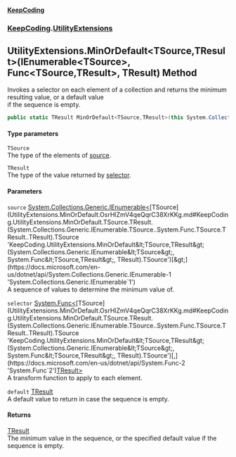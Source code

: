 #### [KeepCoding](index.md 'index')
### [KeepCoding](KeepCoding.md 'KeepCoding').[UtilityExtensions](UtilityExtensions.md 'KeepCoding.UtilityExtensions')
## UtilityExtensions.MinOrDefault&lt;TSource,TResult&gt;(IEnumerable&lt;TSource&gt;, Func&lt;TSource,TResult&gt;, TResult) Method
Invokes a selector on each element of a collection and returns the minimum resulting value, or a default value  
if the sequence is empty.
```csharp
public static TResult MinOrDefault<TSource,TResult>(this System.Collections.Generic.IEnumerable<TSource> source, System.Func<TSource,TResult> selector, TResult @default=default(TResult));
```
#### Type parameters
<a name='KeepCoding.UtilityExtensions.MinOrDefault.TSource.TResult.(System.Collections.Generic.IEnumerable.TSource..System.Func.TSource.TResult..TResult).TSource'></a>
`TSource`  
The type of the elements of [source](UtilityExtensions.MinOrDefault.OsrHlZmV4qeQqrC38XrKKg.md#KeepCoding.UtilityExtensions.MinOrDefault.TSource.TResult.(System.Collections.Generic.IEnumerable.TSource..System.Func.TSource.TResult..TResult).source 'KeepCoding.UtilityExtensions.MinOrDefault&lt;TSource,TResult&gt;(System.Collections.Generic.IEnumerable&lt;TSource&gt;, System.Func&lt;TSource,TResult&gt;, TResult).source').
  
<a name='KeepCoding.UtilityExtensions.MinOrDefault.TSource.TResult.(System.Collections.Generic.IEnumerable.TSource..System.Func.TSource.TResult..TResult).TResult'></a>
`TResult`  
The type of the value returned by [selector](UtilityExtensions.MinOrDefault.OsrHlZmV4qeQqrC38XrKKg.md#KeepCoding.UtilityExtensions.MinOrDefault.TSource.TResult.(System.Collections.Generic.IEnumerable.TSource..System.Func.TSource.TResult..TResult).selector 'KeepCoding.UtilityExtensions.MinOrDefault&lt;TSource,TResult&gt;(System.Collections.Generic.IEnumerable&lt;TSource&gt;, System.Func&lt;TSource,TResult&gt;, TResult).selector').
  
#### Parameters
<a name='KeepCoding.UtilityExtensions.MinOrDefault.TSource.TResult.(System.Collections.Generic.IEnumerable.TSource..System.Func.TSource.TResult..TResult).source'></a>
`source` [System.Collections.Generic.IEnumerable&lt;](https://docs.microsoft.com/en-us/dotnet/api/System.Collections.Generic.IEnumerable-1 'System.Collections.Generic.IEnumerable`1')[TSource](UtilityExtensions.MinOrDefault.OsrHlZmV4qeQqrC38XrKKg.md#KeepCoding.UtilityExtensions.MinOrDefault.TSource.TResult.(System.Collections.Generic.IEnumerable.TSource..System.Func.TSource.TResult..TResult).TSource 'KeepCoding.UtilityExtensions.MinOrDefault&lt;TSource,TResult&gt;(System.Collections.Generic.IEnumerable&lt;TSource&gt;, System.Func&lt;TSource,TResult&gt;, TResult).TSource')[&gt;](https://docs.microsoft.com/en-us/dotnet/api/System.Collections.Generic.IEnumerable-1 'System.Collections.Generic.IEnumerable`1')  
A sequence of values to determine the minimum value of.
  
<a name='KeepCoding.UtilityExtensions.MinOrDefault.TSource.TResult.(System.Collections.Generic.IEnumerable.TSource..System.Func.TSource.TResult..TResult).selector'></a>
`selector` [System.Func&lt;](https://docs.microsoft.com/en-us/dotnet/api/System.Func-2 'System.Func`2')[TSource](UtilityExtensions.MinOrDefault.OsrHlZmV4qeQqrC38XrKKg.md#KeepCoding.UtilityExtensions.MinOrDefault.TSource.TResult.(System.Collections.Generic.IEnumerable.TSource..System.Func.TSource.TResult..TResult).TSource 'KeepCoding.UtilityExtensions.MinOrDefault&lt;TSource,TResult&gt;(System.Collections.Generic.IEnumerable&lt;TSource&gt;, System.Func&lt;TSource,TResult&gt;, TResult).TSource')[,](https://docs.microsoft.com/en-us/dotnet/api/System.Func-2 'System.Func`2')[TResult](UtilityExtensions.MinOrDefault.OsrHlZmV4qeQqrC38XrKKg.md#KeepCoding.UtilityExtensions.MinOrDefault.TSource.TResult.(System.Collections.Generic.IEnumerable.TSource..System.Func.TSource.TResult..TResult).TResult 'KeepCoding.UtilityExtensions.MinOrDefault&lt;TSource,TResult&gt;(System.Collections.Generic.IEnumerable&lt;TSource&gt;, System.Func&lt;TSource,TResult&gt;, TResult).TResult')[&gt;](https://docs.microsoft.com/en-us/dotnet/api/System.Func-2 'System.Func`2')  
A transform function to apply to each element.
  
<a name='KeepCoding.UtilityExtensions.MinOrDefault.TSource.TResult.(System.Collections.Generic.IEnumerable.TSource..System.Func.TSource.TResult..TResult).default'></a>
`default` [TResult](UtilityExtensions.MinOrDefault.OsrHlZmV4qeQqrC38XrKKg.md#KeepCoding.UtilityExtensions.MinOrDefault.TSource.TResult.(System.Collections.Generic.IEnumerable.TSource..System.Func.TSource.TResult..TResult).TResult 'KeepCoding.UtilityExtensions.MinOrDefault&lt;TSource,TResult&gt;(System.Collections.Generic.IEnumerable&lt;TSource&gt;, System.Func&lt;TSource,TResult&gt;, TResult).TResult')  
A default value to return in case the sequence is empty.
  
#### Returns
[TResult](UtilityExtensions.MinOrDefault.OsrHlZmV4qeQqrC38XrKKg.md#KeepCoding.UtilityExtensions.MinOrDefault.TSource.TResult.(System.Collections.Generic.IEnumerable.TSource..System.Func.TSource.TResult..TResult).TResult 'KeepCoding.UtilityExtensions.MinOrDefault&lt;TSource,TResult&gt;(System.Collections.Generic.IEnumerable&lt;TSource&gt;, System.Func&lt;TSource,TResult&gt;, TResult).TResult')  
The minimum value in the sequence, or the specified default value if the sequence is empty.
